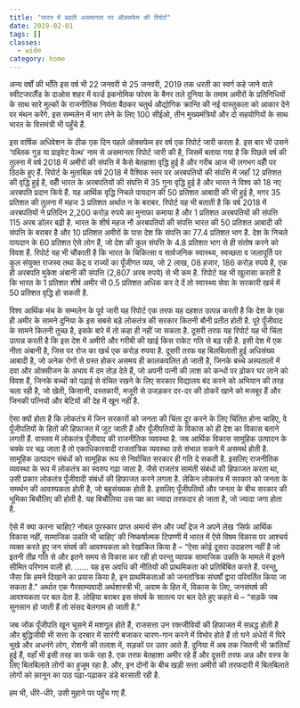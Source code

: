 ```yaml
---
title: "भारत में बढती असमानता पर ऑक्सफेम की रिपोर्ट"
date: 2019-02-01
tags: []
classes:
  - wide
category: home
---
```


अन्य वर्षों की भाँति इस वर्ष भी 22 जनवरी से 25 जनवरी, 2019 तक धरती का स्वर्ग कहे जाने वाले स्वीटजरर्लैंड के दाओस शहर में वर्ल्ड इकनोमिक फोरम के बैनर तले दुनिया के तमाम अमीरों के प्रतिनिधियों के साथ सारे मुल्कों के राजनीतिक नियंता बैठकर चतुर्थ औद्योगिक क्रान्ति की नई वास्तुकला को आकार देने पर मंथन करेंगे. इस सम्मलेन में भाग लेने के लिए 100 सीईओ, तीन मुख्यमंत्रियों और दो सहयोगियों के साथ भारत के वित्तमंत्री भी पहुँचे हैं.

इस वार्षिक अधिवेशन के ठीक एक दिन पहले ऑक्सफेम हर वर्ष एक रिपोर्ट जारी करता है. इस बार भी उसने ‘पब्लिक गुड या प्राइवेट वेल्थ’ नाम से असमानता रिपोर्ट जारी की है, जिसमें बताया गया है कि पिछले वर्ष की तुलना में वर्ष 2018 में अमीरों की संपत्ति में कैसे बेतहाशा वृद्धि हुई है और गरीब आज भी लगभग वहीँ पर ठिठके हुए हैं. रिपोर्ट के मुताबिक़ वर्ष 2018 में वैश्विक स्तर पर अरबपतियों की संपत्ति में जहाँ 12 प्रतिशत की वृद्धि हुई है, वहीँ भारत के अरबपतियों की संपत्ति में 35 गुना वृद्धि हुई है और भारत ने विश्व को 18 नए अरबपति प्रदान किये हैं. यह आर्थिक वृद्धि निचले पायदान की 50 प्रतिशत आबादी की भी हुई है, मगर 35 प्रतिशत की तुलना में महज 3 प्रतिशत अर्थात न के बराबर. रिपोर्ट यह भी बताती है कि वर्ष 2018 में अरबपतियों ने प्रतिदिन 2,200 करोड़ रुपये का मुनाफा कमाया है और 1 प्रतिशत अरबपतियों की संपत्ति 115 अरब डॉलर बढ़ी है. भारत के शीर्ष महज नौ अरबपतियों की संपत्ति भारत की 50 प्रतिशत आबादी की संपत्ति के बराबर है और 10 प्रतिशत अमीरों के पास देश कि संपत्ति का 77.4 प्रतिशत भाग है. देश के निचले पायदान के 60 प्रतिशत ऐसे लोग हैं, जो देश की कुल संपत्ति के 4.8 प्रतिशत भाग से ही संतोष करने को विवश हैं. रिपोर्ट यह भी चौंकाती है कि भारत के चिकित्सा व सार्वजनिक स्वास्थ्य, स्वच्छता व जलापूर्ति पर कुल संयुक्त राजस्व तथा केंद्र व राज्यों का पूँजीगत व्यय, जो 2 लाख, 08 हजार, 186 करोड़ रुपये है, एक ही अरबपति मुकेश अंबानी की संपत्ति (2,807 अरब रुपये) से भी कम है. रिपोर्ट यह भी खुलासा करती है कि भारत के 1 प्रतिशत शीर्ष अमीर भी 0.5 प्रतिशत अधिक कर दे दें तो स्वास्थ्य सेवा के सरकारी खर्च में 50 प्रतिशत वृद्धि हो सकती है.

विश्व आर्थिक मंच के सम्मलेन के पूर्व जारी यह रिपोर्ट एक तरफ यह दहशत उत्पन्न करती है कि देश के एक ही अमीर के सामने दुनिया के इस सबसे बड़े लोकतंत्र की सरकार कितनी बौनी प्रतीत होती है. पूरे पूँजीवाद के सामने कितनी तुच्छ है, इसके बारे में तो कहा ही नहीं जा सकता है. दूसरी तरफ यह रिपोर्ट यह भी चिंता उत्पन्न करती है कि इस देश में अमीरी और गरीबी की खाई किस राकेट गति से बढ़ रही है. इसी देश में एक नीता अंबानी है, जिस पर रोज का खर्च एक करोड़ रुपया है. दूसरी तरफ वह बिलबिलाती हुई अधिसंख्य आबादी है, जो अनेक रोगों से ग्रस्त होकर असमय ही कालकवलित हो जाती है, जिनके बच्चे अस्पतालों में दवा और ऑक्सीजन के अभाव में दम तोड़ देते हैं, जो अपनी पत्नी की लाश को कन्धों पर ढ़ोकर घर लाने को विवश हैं, जिनके बच्चों को पढ़ाई से वंचित रखने के लिए सरकार विद्यालय बंद करने को अभियान की तरह चला रही है, जो खेती, किसानी, दस्तकारी, मजूरी से उजड़कर दर-दर की ठोकरें खाने को मजबूर हैं और जिनकी पत्नियों और बेटियों की देह में खून नहीं है.

ऐसा क्यों होता है कि लोकतंत्र में जिन सरकारों को जनता की चिंता दूर करने के लिए चिंतित होना चाहिए, वे पूँजीपतियों के हितों की हिफाजत में जुट जाती हैं और पूँजीपतियों के विकास को ही देश का विकास बताने लगती हैं. वास्तव में लोकतंत्र पूँजीवाद की राजनीतिक व्यवस्था है. जब आर्थिक विकास सामूहिक उत्पादन के चक्के पर चढ़ जाता है तो एकाधिकारवादी राजतांत्रिक व्यवस्था उसे संभाल सकने में असमर्थ होती है. सामूहिक उत्पादन संबंधों को सामूहिक रूप से निर्वाचित सरकार ही गति दे सकती है. इसलिए राजनीतिक व्यवस्था के रूप में लोकतंत्र का स्वरुप गढ़ा जाता है. जैसे राजतंत्र सामंती संबंधों की हिफाजत करता था, उसी प्रकार लोकतंत्र पूँजीवादी संबंधों की हिफाजत करने लगता है. लेकिन लोकतंत्र में सरकार को जनता के समर्थन की आवश्यकता होती है, जो बहुसंख्यक होती है. इसलिए पूँजीपतियों और जनता के बीच सरकार की भूमिका बिचौलिए की होती है. यह बिचौलिया उस पक्ष का ज्यादा तरफदार हो जाता है, जो ज्यादा जगा होता है.

ऐसे में क्या करना चाहिए? नोबल पुरस्कार प्राप्त अमर्त्य सेन और ज्याँ द्रेज ने अपने लेख ‘सिर्फ आर्थिक विकास नहीं, सामाजिक उन्नति भी चाहिए’ की निष्कर्षात्मक टिपण्णी में भारत में ऐसे विषम विकास पर आश्चर्य व्यक्त करते हुए जन संघर्ष की आवश्यकता को रेखांकित किया है – “ऐसा कोई दूसरा उदाहरण नहीं है जो इतनी तीव्र गति से और इतने समय से विकास कर रही हो परन्तु व्यापक सामाजिक उन्नति के मामले में इतने सीमित परिणाम वाली हो. ...... यह इस अवधि की नीतियों की प्राथमिकता को प्रतिबिंबित करते हैं. परन्तु, जैसा कि हमने दिखाने का प्रयास किया है, इन प्राथमिकताओं को जनतांत्रिक संघर्षों द्वारा परिवर्तित किया जा सकता है.” अर्थात एक गैरसाम्यवादी अर्थशास्त्री भी, अवाम के हित में, विकास के लिए, जनसंघर्ष की आवश्यकता पर बल देता है. लोहिया बराबर इस संघर्ष के सातत्य पर बल देते हुए कहते थे – “सड़कें जब सुनसान हो जाती हैं तो संसद बेलगाम हो जाती है.”

जब जोंक पूँजीपति खून चूसने में मशगूल होते हैं, राजसत्ता उन रक्त्जीवियों की हिफाजत में सन्नद्ध होती है और बुद्धिजीवी भी सत्ता के दरबार में सारंगी बजाकर चारण-गान करने में विभोर होते हैं तो घने अंधेरों में घिरे भूखे और अधनंगे लोग, रोशनी की तलाश में, सड़कों पर उतर आते हैं. दुनिया में अब तक जितनी भी क्रांतियाँ हुई हैं, वहाँ भी इसी तरह का फर्क रहा है. एक तरफ बेतहाशा अमीर रहे हैं और दूसरी तरफ अन्न और वस्त्र के लिए बिलबिलाते लोगों का हुजूम रहा है. और, इन दोनों के बीच खड़ी सत्ता अमीरों की तरफदारी में बिलबिलाते लोगों को क़ानून का पाठ पढ़ा-पढ़ाकर डंडे बरसाती रही है.

हम भी, धीरे-धीरे, उसी मुहाने पर पहुँच गए हैं.
